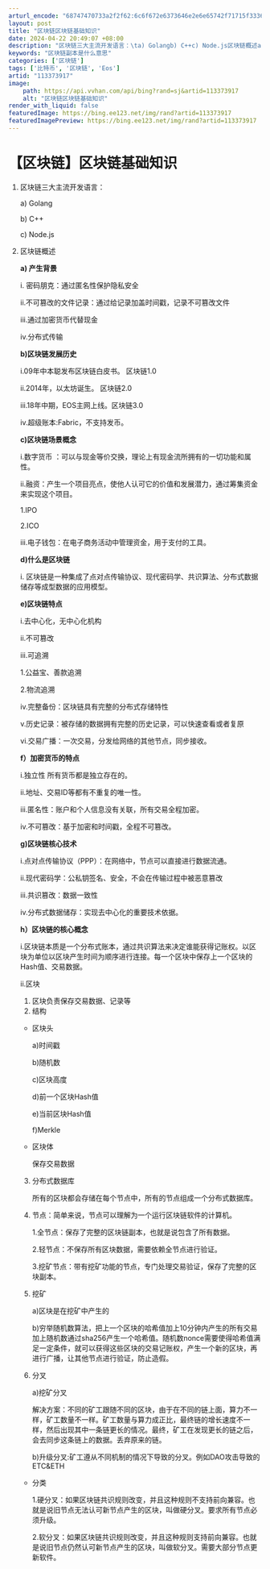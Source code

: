 ```yaml
---
arturl_encode: "68747470733a2f2f62:6c6f672e6373646e2e6e65742f71715f33363034353839382f:61727469636c652f64657461696c732f313133333733393137"
layout: post
title: "区块链区块链基础知识"
date: 2024-04-22 20:49:07 +08:00
description: "区块链三大主流开发语言：\ta) Golangb) C++c) Node.js区块链概述a) 产生背景"
keywords: "区块链副本是什么意思"
categories: ['区块链']
tags: ['比特币', '区块链', 'Eos']
artid: "113373917"
image:
    path: https://api.vvhan.com/api/bing?rand=sj&artid=113373917
    alt: "区块链区块链基础知识"
render_with_liquid: false
featuredImage: https://bing.ee123.net/img/rand?artid=113373917
featuredImagePreview: https://bing.ee123.net/img/rand?artid=113373917
---
```


# 【区块链】区块链基础知识

1. 区块链三大主流开发语言：
     
   a) Golang
     
   b) C++
     
   c) Node.js
2. 区块链概述
     
   **a) 产生背景**
     
   i. 密码朋克：通过匿名性保护隐私安全
     
   ii.不可篡改的文件记录：通过给记录加盖时间戳，记录不可篡改文件
     
   iii.通过加密货币代替现金
     
   iv.分布式传输
     
   **b)区块链发展历史**
     
   i.09年中本聪发布区块链白皮书。 区块链1.0
     
   ii.2014年，以太坊诞生。 区块链2.0
     
   iii.18年中期，EOS主网上线。区块链3.0
     
   iv.超级账本:Fabric，不支持发币。
     
   **c)区块链场景概念**
     
   i.数字货币 ：可以与现金等价交换，理论上有现金流所拥有的一切功能和属性。
     
   ii.融资：产生一个项目亮点，使他人认可它的价值和发展潜力，通过筹集资金来实现这个项目。
     
   1.IPO
     
   2.ICO
     
   iii.电子钱包：在电子商务活动中管理资金，用于支付的工具。
     
   **d)什么是区块链**
     
   i. 区块链是一种集成了点对点传输协议、现代密码学、共识算法、分布式数据储存等成型数据的应用模型。
     
   **e)区块链特点**
     
   i.去中心化，无中心化机构
     
   ii.不可篡改
     
   iii.可追溯
     
   1.公益宝、善款追溯
     
   2.物流追溯
     
   iv.完整备份：区块链具有完整的分布式存储特性
     
   v.历史记录：被存储的数据拥有完整的历史记录，可以快速查看或者复原
     
   vi.交易广播：一次交易，分发给网络的其他节点，同步接收。
     
   **f）加密货币的特点**
     
   i.独立性 所有货币都是独立存在的。
     
   ii.地址、交易ID等都有不重复的唯一性。
     
   iii.匿名性：账户和个人信息没有关联，所有交易全程加密。
     
   iv.不可篡改：基于加密和时间戳，全程不可篡改。
     
   **g)区块链核心技术**
     
   i.点对点传输协议（PPP）：在网络中，节点可以直接进行数据流通。
     
   ii.现代密码学：公私钥签名、安全，不会在传输过程中被恶意篡改
     
   iii.共识篡改：数据一致性
     
   iv.分布式数据储存：实现去中心化的重要技术依据。
     
   **h）区块链的核心概念**
     
   i.区块链本质是一个分布式账本，通过共识算法来决定谁能获得记账权。以区块为单位以区块产生时间为顺序进行连接。每一个区块中保存上一个区块的Hash值、交易数据。
     
   ii.区块
   1. 区块负责保存交易数据、记录等
   2. 结构
   * 区块头
       
     a)时间戳
       
     b)随机数
       
     c)区块高度
       
     d)前一个区块Hash值
       
     e)当前区块Hash值
       
     f)Merkle
   * 区块体
       
     保存交易数据
   3. 分布式数据库
        
      所有的区块都会存储在每个节点中，所有的节点组成一个分布式数据库。
   4. 节点：简单来说，节点可以理解为一个运行区块链软件的计算机。
        
      1.全节点：保存了完整的区块链副本，也就是说包含了所有数据。
        
      2.轻节点：不保存所有区块数据，需要依赖全节点进行验证。
        
      3.挖矿节点：带有挖矿功能的节点，专门处理交易验证，保存了完整的区块副本。
   5. 挖矿
        
      a)区块是在挖矿中产生的
        
      b)穷举随机数算法，把上一个区块的哈希值加上10分钟内产生的所有交易加上随机数通过sha256产生一个哈希值。随机数nonce需要使得哈希值满足一定条件，就可以获得这些区块的交易记账权，产生一个新的区块，再进行广播，让其他节点进行验证，防止造假。
   6. 分叉
        
      a)挖矿分叉
        
      解决方案：不同的矿工跟随不同的区块，由于在不同的链上面，算力不一样，矿工数量不一样。矿工数量与算力成正比，最终链的增长速度不一样，然后出现其中一条链更长的情况。最终，矿工在发现更长的链之后，会去同步这条链上的数据。丢弃原来的链。
        
      b)升级分叉:矿工遵从不同机制的情况下导致的分叉。例如DAO攻击导致的ETC&ETH
   * 分类
       
     1.硬分叉：如果区块链共识规则改变，并且这种规则不支持前向兼容。也就是说旧节点无法认可新节点产生的区块，叫做硬分叉。要求所有节点必须升级。
       
     2.软分叉：如果区块链共识规则改变，并且这种规则支持前向兼容。也就是说旧节点仍然认可新节点产生的区块，叫做软分叉。需要大部分节点更新软件。